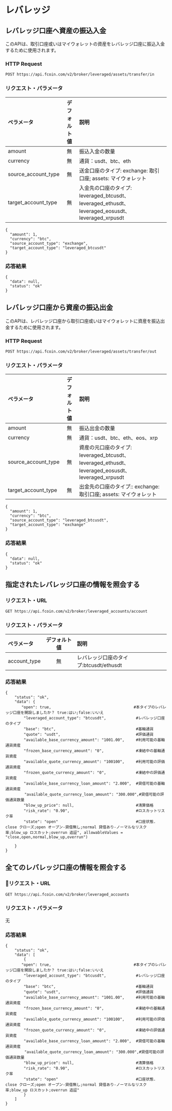 # レバレッジ
## レバレッジ口座へ資産の振込入金
このAPIは、取引口座或いはマイウォレットの資産をレバレッジ口座に振込入金するために使用されます。

### HTTP Request
`POST https://api.fcoin.com/v2/broker/leveraged/assets/transfer/in`

### リクエスト・パラメータ
|ペラメータ|デフォルト値|説明|
|:------|:------:|:------|
|amount|無|振込入金の数量|
|currency|無|通貨：usdt、btc、eth|
|source_account_type|無|送金口座のタイプ: exchange: 取引口座; assets: マイウォレット |
|target_account_type|無|入金先の口座のタイプ: leveraged_btcusdt、leveraged_ethusdt、leveraged_eosusdt、leveraged_xrpusdt|

```
{
  "amount": 1,
  "currency": "btc",
  "source_account_type": "exchange",
  "target_account_type": "leveraged_btcusdt"
}
```

### 応答結果
```
{
  "data": null,
  "status": "ok"
}
```

## レバレッジ口座から資産の振込出金
このAPIは、レバレッジ口座から取引口座或いはマイウォレットに資産を振込出金するために使用されます。

### HTTP Request
`POST https://api.fcoin.com/v2/broker/leveraged/assets/transfer/out`

### リクエスト・パラメータ
|ペラメータ|デフォルト値|説明|
|:------|:------:|:------|
|amount|無|振込出金の数量|
|currency|無|通貨：usdt、btc、eth、eos、xrp|
|source_account_type|無|資産の元口座のタイプ: leveraged_btcusdt、leveraged_ethusdt、leveraged_eosusdt、leveraged_xrpusdt|
|target_account_type|無|出金先の口座のタイプ:: exchange: 取引口座; assets: マイウォレット|

```
{
  "amount": 1,
  "currency": "btc",
  "source_account_type": "leveraged_btcusdt",
  "target_account_type": "exchange"
}
```

### 応答結果
```
{
  "data": null,
  "status": "ok"
}
```

## 指定されたレバレッジ口座の情報を照会する

### リクエスト・URL

`GET https://api.fcoin.com/v2/broker/leveraged_accounts/account`

### リクエスト・パラメータ
|ペラメータ|デフォルト値|説明|
|:------|:------:|:------|
|account_type|無|レバレッジ口座のタイプ:btcusdt/ethusdt         

### 応答結果

```
{
    "status": "ok",
    "data": {
       "open": true,                                    #本タイプのレバレッジ口座を開設しましたか？ true:はい;false:いいえ
        "leveraged_account_type": "btcusdt",             #レバレッジ口座のタイプ
        "base": "btc",                                   #基軸通貨
        "quote": "usdt",                                 #評価通貨
        "available_base_currency_amount": "1001.00",     #利用可能の基軸通貨資産
        "frozen_base_currency_amount": "0",              #凍結中の基軸通貨資産
        "available_quote_currency_amount": "100100",     #利用可能の評価通貨資産
        "frozen_quote_currency_amount": "0",             #凍結中の評価通貨資産
        "available_base_currency_loan_amount": "2.000",  #貸借可能の基軸通貨資産        
　　　　　"available_quote_currency_loan_amount": "300.000",#貸借可能の評価通貨数量
        "blow_up_price": null,                           #清算価格
        "risk_rate": "0.90",                             #ロスカットリスク率
        "state": "open"                                  #口座状態. close クローズ;open オープン-貸借無し;normal 貸借あり-ノーマルなリスク率;blow_up ロスカット;overrun 追証", allowableValues = "close,open,normal,blow_up,overrun")
 
    }
}
```


## 全てのレバレッジ口座の情報を照会する

### リクエスト・URL
`GET https://api.fcoin.com/v2/broker/leveraged_accounts`

### リクエスト・パラメータ
无
### 応答結果
```
{
    "status": "ok",
    "data": [
        {
       "open": true,                                    #本タイプのレバレッジ口座を開設しましたか？ true:はい;false:いいえ
        "leveraged_account_type": "btcusdt",             #レバレッジ口座のタイプ
        "base": "btc",                                   #基軸通貨
        "quote": "usdt",                                 #評価通貨
        "available_base_currency_amount": "1001.00",     #利用可能の基軸通貨資産
        "frozen_base_currency_amount": "0",              #凍結中の基軸通貨資産
        "available_quote_currency_amount": "100100",     #利用可能の評価通貨資産
        "frozen_quote_currency_amount": "0",             #凍結中の評価通貨資産
        "available_base_currency_loan_amount": "2.000",  #貸借可能の基軸通貨資産        
　　　　　"available_quote_currency_loan_amount": "300.000",#貸借可能の評価通貨数量
        "blow_up_price": null,                           #清算価格
        "risk_rate": "0.90",                             #ロスカットリスク率
        "state": "open"                                  #口座状態. close クローズ;open オープン-貸借無し;normal 貸借あり-ノーマルなリスク率;blow_up ロスカット;overrun 追証"
        }
    ]
}
```
